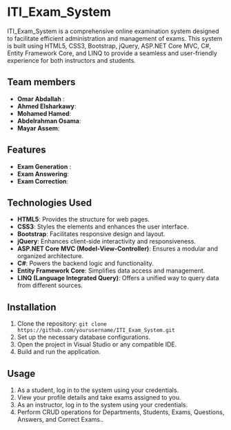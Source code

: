 # ITI_Exam_System

ITI_Exam_System is a comprehensive online examination system designed to facilitate efficient administration and management of exams.
This system is built using HTML5, CSS3, Bootstrap, jQuery, ASP.NET Core MVC, C#, Entity Framework Core, and LINQ to provide a seamless and user-friendly experience for both instructors and students.

## Team members

- **Omar Abdallah** :
- **Ahmed Elsharkawy**:
- **Mohamed Hamed**:
- **Abdelrahman Osama**:
- **Mayar Assem**:

## Features

- **Exam Generation** :
- **Exam Answering**:
- **Exam Correction**:

## Technologies Used

- **HTML5**: Provides the structure for web pages.
- **CSS3**: Styles the elements and enhances the user interface.
- **Bootstrap**: Facilitates responsive design and layout.
- **jQuery**: Enhances client-side interactivity and responsiveness.
- **ASP.NET Core MVC (Model-View-Controller)**: Ensures a modular and organized architecture.
- **C#**: Powers the backend logic and functionality.
- **Entity Framework Core**: Simplifies data access and management.
- **LINQ (Language Integrated Query)**: Offers a unified way to query data from different sources.

## Installation

1. Clone the repository: `git clone https://github.com/yourusername/ITI_Exam_System.git`
2. Set up the necessary database configurations.
3. Open the project in Visual Studio or any compatible IDE.
4. Build and run the application.

## Usage

1. As a student, log in to the system using your credentials.
2. View your profile details and take exams assigned to you.
3. As an instructor, log in to the system using your credentials.
4. Perform CRUD operations for Departments, Students, Exams, Questions, Answers, and Correct Exams..
